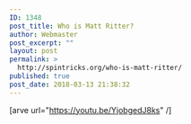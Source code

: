 ```yaml
---
ID: 1348
post_title: Who is Matt Ritter?
author: Webmaster
post_excerpt: ""
layout: post
permalink: >
  http://spintricks.org/who-is-matt-ritter/
published: true
post_date: 2018-03-13 21:38:32
---
```

[arve url="https://youtu.be/YjobgedJ8ks" /]
